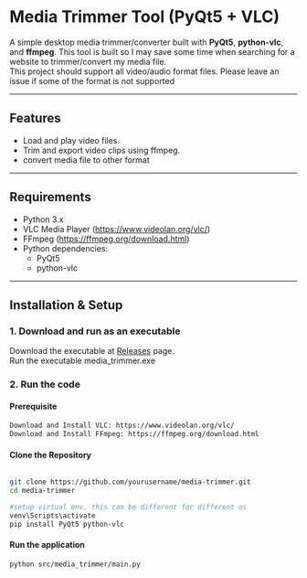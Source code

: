 # Media Trimmer Tool (PyQt5 + VLC)

A simple desktop media trimmer/converter built with **PyQt5**, **python-vlc**, and **ffmpeg**. This tool is built so I may save some time when searching for a website to trimmer/convert my media file.  
This project should support all video/audio format files. Please leave an issue if some of the format is not supported

---

## Features

- Load and play video files.
- Trim and export video clips using ffmpeg.
- convert media file to other format

---

## Requirements

- Python 3.x
- VLC Media Player (https://www.videolan.org/vlc/)
- FFmpeg (https://ffmpeg.org/download.html)
- Python dependencies:
  - PyQt5
  - python-vlc

---

## Installation & Setup

### 1. Download and run as an executable

Download the executable at [Releases](https://github.com/Misachu10032/Media-Trimmer/tree/main/release) page.  
Run the executable media_trimmer.exe

### 2. Run the code

#### Prerequisite

```bash
Download and Install VLC: https://www.videolan.org/vlc/
Download and Install FFmpeg: https://ffmpeg.org/download.html
```

#### Clone the Repository

```bash

git clone https://github.com/yourusername/media-trimmer.git
cd media-trimmer

#setup virtual env. this can be different for different os
venv\Scripts\activate
pip install PyQt5 python-vlc
```

#### Run the application

```bash
python src/media_trimmer/main.py
```
